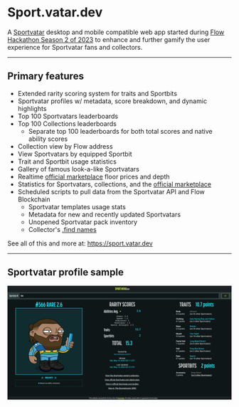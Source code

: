 # Sport.vatar.dev

A [Sportvatar](https://sportvatar.com) desktop and mobile compatible web app started during [Flow Hackathon Season 2 of 2023](https://flow-hackathon-s2.devfolio.co/) to enhance and further gamify the user experience for Sportvatar fans and collectors.

***

## Primary features

- Extended rarity scoring system for traits and Sportbits
- Sportvatar profiles w/ metadata, score breakdown, and dynamic highlights
- Top 100 Sportvatars leaderboards
- Top 100 Collections leaderboards
    - Separate top 100 leaderboards for both total scores and native ability scores
- Collection view by Flow address
- View Sportvatars by equipped Sportbit
- Trait and Sportbit usage statistics
- Gallery of famous look-a-like Sportvatars
- Realtime [official marketplace](https://sportvatar.com/marketplace) floor prices and depth
- Statistics for Sportvatars, collections, and the [official marketplace](https://sportvatar.com/marketplace)
- Scheduled scripts to pull data from the Sportvatar API and Flow Blockchain
    - Sportvatar templates usage stats
    - Metadata for new and recently updated Sportvatars
    - Unopened Sportvatar pack inventory
    - Collector's [.find names](https://find.xyz)

See all of this and more at: https://sport.vatar.dev

***

## Sportvatar profile sample

![alt text](https://raw.githubusercontent.com/derp-derp-derp/sport.vatar.dev/main/public/assets/img/README-sportvatar-detail-sample.png "Sample of the Sportvatar Profile Screen")